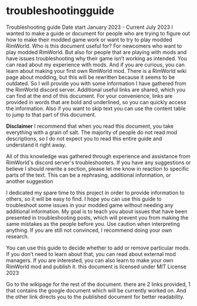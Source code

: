 # troubleshootingguide
Troubleshooting guide
Date start January 2023 - Current July 2023
I wanted to make a guide or document for people who are trying to figure out how to make their modded game work or want to try to play modded RimWorld. Who is this document useful for? For newcomers who want to play modded RimWorld. But also for people that are playing with mods and have issues troubleshooting why their game isn’t working as intended. You can read about my experience with mods. And if you are curious, you can learn about making your first own RimWorld mod. There is a RimWorld wiki page about modding, but this will be rewritten because it seems to be outdated. So I will provide you with some information I have gathered from the RimWorld discord server. Additional useful links are shared, which you can find at the end of this document. 
For your convenience, links are provided in words that are bold and underlined, so you can quickly access the information. Also if you want to skip text you can use the content table to jump to that part of this document. 

**Disclaimer** I recommend that when you read this document, you take everything with a grain of salt. The majority of people do not read mod descriptions, so I do not expect you to read this entire guide and understand it right away. 

All of this knowledge was gathered through experience and assistance from RimWorld's discord server's troubleshooters. If you have any suggestions or believe I should rewrite a section, please let me know in reaction to specific parts of the text. This can be a rephrasing, additional information, or another suggestion

I dedicated my spare time to this project in order to provide information to others, so it will be easy to find. I hope you can use this guide to troubleshoot some issues in your modded game without needing any additional information. 
My goal is to teach you about issues that have been presented in troubleshooting posts, which will prevent you from making the same mistakes as the people before you. Use caution when interpreting anything. If you are still not convinced, I recommend doing your own research. 

You can use this guide to decide whether to add or remove particular mods. If you don’t need to learn about that, you can read about external mod managers. If you are interested, you can also learn to make your own RimWorld mod and publish it.
this document is licensed under MIT License 2023

Go to the wikipage for the rest of the document. there are 2 links provided, 1 that contains the google document which will be currently worked on. And the other link directs you to the published document for better readability. 
